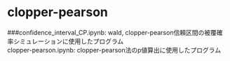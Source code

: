 # clopper-pearson
###confidence_interval_CP.ipynb: wald, clopper-pearson信頼区間の被覆確率シミュレーションに使用したプログラム<br>
clopper-pearson.ipynb: clopper-pearson法のp値算出に使用したプログラム
